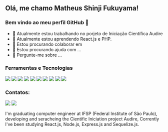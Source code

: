## Olá, me chamo Matheus Shinji Fukuyama! 
### Bem vindo ao meu perfil GitHub 👋


- 🔭 Atualmente estou trabalhando no porjeto de Iniciação Científica Audire
- 🌱 Atualmente estou aprendendo React.js e PHP.
- 👯 Estou procurando colaborar em 
- 🤔 Estou procurando ajuda com ...
- 💬 Pergunte-me sobre ...
 
### Ferramentas e Tecnologias

<img src="https://cdn.jsdelivr.net/gh/devicons/devicon/icons/html5/html5-original.svg" />
<img src="https://cdn.jsdelivr.net/gh/devicons/devicon/icons/css3/css3-original.svg" />
<img src="https://cdn.jsdelivr.net/gh/devicons/devicon/icons/javascript/javascript-original.svg" />
<img src="https://cdn.jsdelivr.net/gh/devicons/devicon/icons/nodejs/nodejs-original.svg" />
<img src="https://cdn.jsdelivr.net/gh/devicons/devicon/icons/sequelize/sequelize-original.svg" />
<img src="https://cdn.jsdelivr.net/gh/devicons/devicon/icons/mysql/mysql-original.svg" />
<img src="https://cdn.jsdelivr.net/gh/devicons/devicon/icons/express/express-original.svg" />
<img src="https://cdn.jsdelivr.net/gh/devicons/devicon/icons/git/git-original.svg" />
<img src="https://cdn.jsdelivr.net/gh/devicons/devicon/icons/github/github-original.svg" />
<img src="https://cdn.jsdelivr.net/gh/devicons/devicon/icons/postgresql/postgresql-original.svg" />
          
          
 ### Contatos:

<div>

<a href = "mailto:matheuss.fukuyama@gmail.com"><img src="https://img.shields.io/badge/Gmail-D14836?style=for-the-badge&logo=gmail&logoColor=white" target="_blank"></a>
<a href="https://www.linkedin.com/in/matheus-fukuyama-52317416b/" target="_blank"><img src="https://img.shields.io/badge/-LinkedIn-%230077B5?style=for-the-badge&logo=linkedin&logoColor=white" target="_blank"></a>   
</div>
          
          
          
          


I'm graduating computer engineer at IFSP (Federal Institute of São Paulo),
developing and seracheing the Cientific Iniciation project Audire,
Corrently I've been studying  React.js, Node.js, Express.js and Sequelize.js.
